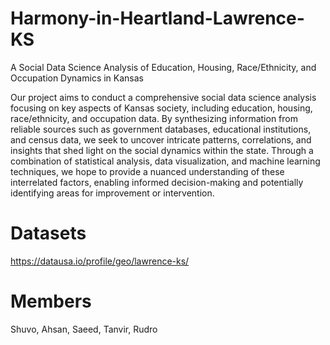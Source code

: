 # Harmony-in-Heartland-Lawrence-KS
A Social Data Science Analysis of Education, Housing, Race/Ethnicity, and Occupation Dynamics in Kansas

Our project aims to conduct a comprehensive social data science analysis focusing on key aspects of Kansas society, including education, housing, race/ethnicity, and occupation data. By synthesizing information from reliable sources such as government databases, educational institutions, and census data, we seek to uncover intricate patterns, correlations, and insights that shed light on the social dynamics within the state. Through a combination of statistical analysis, data visualization, and machine learning techniques, we hope to provide a nuanced understanding of these interrelated factors, enabling informed decision-making and potentially identifying areas for improvement or intervention.

# Datasets
https://datausa.io/profile/geo/lawrence-ks/

# Members
Shuvo, Ahsan, Saeed, Tanvir, Rudro
